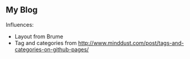 ## My Blog

Influences:
* Layout from Brume
* Tag and categories from http://www.minddust.com/post/tags-and-categories-on-github-pages/
